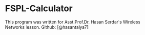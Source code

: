 # FSPL-Calculator

This program was written for Asst.Prof.Dr. Hasan Serdar's Wireless Networks lesson. Github: [@hasantalya7]
